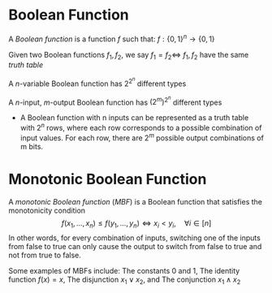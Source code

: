 # Boolean Function
A *Boolean function* is a function $f$ such that: $f:\{0,1\}^n \to \{0, 1\}$

Given two Boolean functions $f_1, f_2$, we say $f_1 = f_2 \iff$ $f_1, f_2$ have the same *truth table*

A $n$-variable Boolean function  has $2^{2^n}$ different types

A $n$-input, $m$-output Boolean function has $(2^m)^{2^n}$ different types
- A Boolean function with n inputs can be represented as a truth table with $2^n$ rows, where each row corresponds to a possible combination of input values. For each row, there are $2^m$ possible output combinations of m bits.

# Monotonic Boolean Function
A *monotonic Boolean function* (*MBF*) is a Boolean function that satisfies the monotonicity condition
$$
f(x_1, \ldots ,x_n) \leq f(y_1, \ldots ,y_n) \iff x_i<y_i,\quad \forall i\in[n] 
$$
In other words, for every combination of inputs, switching one of the inputs from false to true can only cause the output to switch from false to true and not from true to false.

Some examples of MBFs include: The constants $0$ and $1$, The identity function $f(x)=x$, The disjunction $x_1 \vee x_2$, and The conjunction $x_1 \wedge x_2$
